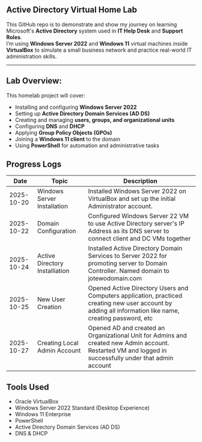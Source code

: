 ## Active Directory Virtual Home Lab
This GitHub repo is to demonstrate and show my journey on learning Microsoft's **Active Directory** system used in **IT Help Desk** and **Support Roles**.  
I’m using **Windows Server 2022** and **Windows 11** virtual machines inside **VirtualBox** to simulate a small business network and practice real-world IT administration skills.

---

## Lab Overview:

This homelab project will cover:
  - Installing and configuring **Windows Server 2022**
  - Setting up **Active Directory Domain Services (AD DS)**
  - Creating and managing **users, groups, and organizational units**
  - Configuring **DNS** and **DHCP**
  - Applying **Group Policy Objects (GPOs)**
  - Joining a **Windows 11 client** to the domain
  - Using **PowerShell** for automation and administrative tasks

## Progress Logs

| Date | Topic | Description |
|------|--------|-------------|
| 2025-10-20 | Windows Server Installation | Installed Windows Server 2022 on VirtualBox and set up the initial Administrator account. |
| 2025-10-22  | Domain Configuration | Configured Windows Server 22 VM to use Active Directory server's IP Address as its DNS server to connect client and DC VMs together |
| 2025-10-24 | Active Directory Installiation | Installed Active Directory Domain Services to Server 2022 for promoting server to Domain Controller. Named domain to jotewodomain.com |
| 2025-10-25 | New User Creation | Opened Active Directory Users and Computers application, practiced creating new user account by adding all information like name, creating password, etc |
| 2025-10-27 | Creating Local Admin Account | Opened AD and created an Organizational Unit for Admins and created new Admin account. Restarted VM and logged in successfully under that admin account |

## Tools Used
- Oracle VirtualBox
- Windows Server 2022 Standard (Desktop Experience)
- Windows 11 Enterprise
- PowerShell
- Active Directory Domain Services (AD DS)
- DNS & DHCP
